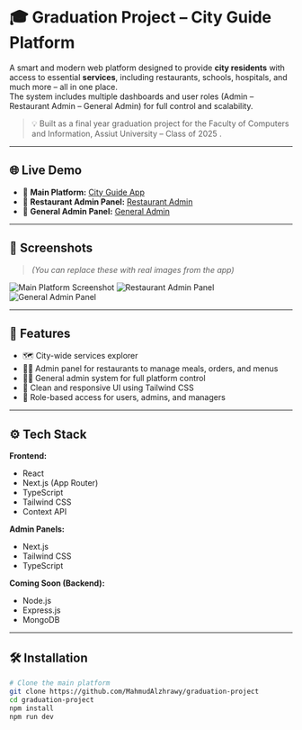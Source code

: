 # 🎓 Graduation Project – City Guide Platform

A smart and modern web platform designed to provide **city residents** with access to essential **services**, including restaurants, schools, hospitals, and much more – all in one place.  
The system includes multiple dashboards and user roles (Admin – Restaurant Admin – General Admin) for full control and scalability.

> 💡 Built as a final year graduation project for the Faculty of Computers and Information, Assiut University – Class of 2025 .

---

## 🌐 Live Demo

- 🔗 **Main Platform:** [City Guide App](https://graduation-project-nu-rosy.vercel.app)
- 🔗 **Restaurant Admin Panel:** [Restaurant Admin](https://github.com/MahmudAlzhrawy/graduation_restaurant_admin)
- 🔗 **General Admin Panel:** [General Admin](https://github.com/MahmudAlzhrawy/general-admin)

---

## 📸 Screenshots

> *(You can replace these with real images from the app)*

![Main Platform Screenshot](./assets/cityguide-home.png)
![Restaurant Admin Panel](./assets/restaurant-admin.png)
![General Admin Panel](./assets/general-admin.png)

---

## 🚀 Features

- 🗺️ City-wide services explorer
- 🧑‍🍳 Admin panel for restaurants to manage meals, orders, and menus
- 🧑‍💼 General admin system for full platform control
- 💬 Clean and responsive UI using Tailwind CSS
- 🔐 Role-based access for users, admins, and managers

---

## ⚙️ Tech Stack

**Frontend:**
- React
- Next.js (App Router)
- TypeScript
- Tailwind CSS
- Context API

**Admin Panels:**
- Next.js
- Tailwind CSS
- TypeScript

**Coming Soon (Backend):**
- Node.js
- Express.js
- MongoDB

---

## 🛠️ Installation

```bash
# Clone the main platform
git clone https://github.com/MahmudAlzhrawy/graduation-project
cd graduation-project
npm install
npm run dev
